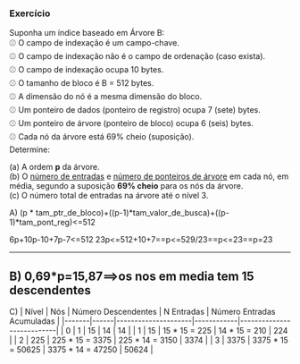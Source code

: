 ### Exercício

Suponha um índice baseado em Árvore B:<br>
&#x26BE; O campo de indexação é um campo-chave.<br>
&#x26BE; O campo de indexação não é o campo de ordenação (caso exista).<br>
&#x26BE; O campo de indexação ocupa 10 bytes.<br>
&#x26BE; O tamanho de bloco é B = 512 bytes.<br>
&#x26BE; A dimensão do nó é a mesma dimensão do bloco.<br>
&#x26BE; Um ponteiro de dados (ponteiro de registro) ocupa 7 (sete) bytes.<br>
&#x26BE; Um ponteiro de árvore (ponteiro de bloco) ocupa 6 (seis) bytes.<br>
&#x26BE; Cada nó da árvore está 69% cheio (suposição).<br>
Determine:

(a) A </ins>ordem **p**</ins> da árvore.<br>
(b) O <ins>número de entradas</ins> e <ins>número de ponteiros de árvore</ins> em cada nó, em média, segundo a suposição **69% cheio** para os nós da árvore.<br>
(c) O número total de entradas na árvore até o nível 3.

A) (p * tam_ptr_de_bloco)+((p-1)*tam_valor_de_busca)+((p-1)*tam_pont_reg)<=512

6p+10p-10+7p-7<=512
23p<=512+10+7==p<=529/23==p<=23==p=23

----------------------------------------------------------------------------------------------
B) 0,69*p=15,87==>os nos em media tem 15 descendentes
----------------------------------------------------------------------------------------------
C)
| Nível | Nós  | Número Descendentes | N Entradas | Número Entradas Acumuladas |
|-------|------|---------------------|------------|---------------------------|
| 0     | 1    | 15                  | 14         | 14                        |
| 1     | 15   | 15 * 15 = 225       | 14 * 15 = 210 | 224                     |
| 2     | 225  | 225 * 15 = 3375     | 225 * 14 = 3150 | 3374                   |
| 3     | 3375 | 3375 * 15 = 50625   | 3375 * 14 = 47250 | 50624               |
